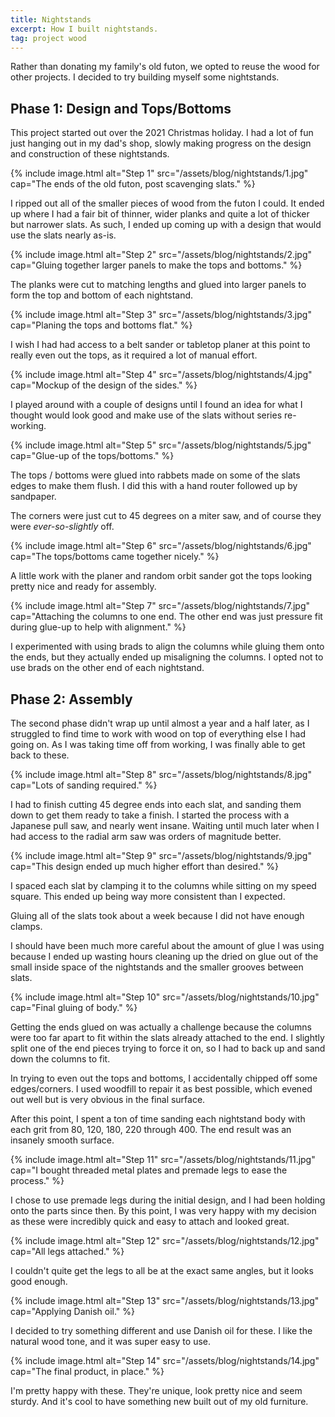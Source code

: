 ```yaml
---
title: Nightstands
excerpt: How I built nightstands.
tag: project wood
---
```


Rather than donating my family's old futon, we opted to reuse the wood for other projects.
I decided to try building myself some nightstands.

## Phase 1: Design and Tops/Bottoms

This project started out over the 2021 Christmas holiday.
I had a lot of fun just hanging out in my dad's shop, slowly making progress on the design and construction of these nightstands.

{% include image.html alt="Step 1" src="/assets/blog/nightstands/1.jpg" cap="The ends of the old futon, post scavenging slats." %}

I ripped out all of the smaller pieces of wood from the futon I could.
It ended up where I had a fair bit of thinner, wider planks and quite a lot of thicker but narrower slats.
As such, I ended up coming up with a design that would use the slats nearly as-is.

{% include image.html alt="Step 2" src="/assets/blog/nightstands/2.jpg" cap="Gluing together larger panels to make the tops and bottoms." %}

The planks were cut to matching lengths and glued into larger panels to form the top and bottom of each nightstand.

{% include image.html alt="Step 3" src="/assets/blog/nightstands/3.jpg" cap="Planing the tops and bottoms flat." %}

I wish I had had access to a belt sander or tabletop planer at this point to really even out the tops, as it required a lot of manual effort.

{% include image.html alt="Step 4" src="/assets/blog/nightstands/4.jpg" cap="Mockup of the design of the sides." %}

I played around with a couple of designs until I found an idea for what I thought would look good and make use of the slats without series re-working.

{% include image.html alt="Step 5" src="/assets/blog/nightstands/5.jpg" cap="Glue-up of the tops/bottoms." %}

The tops / bottoms were glued into rabbets made on some of the slats edges to make them flush.
I did this with a hand router followed up by sandpaper.

The corners were just cut to 45 degrees on a miter saw, and of course they were *ever-so-slightly* off.

{% include image.html alt="Step 6" src="/assets/blog/nightstands/6.jpg" cap="The tops/bottoms came together nicely." %}

A little work with the planer and random orbit sander got the tops looking pretty nice and ready for assembly.

{% include image.html alt="Step 7" src="/assets/blog/nightstands/7.jpg" cap="Attaching the columns to one end. The other end was just pressure fit during glue-up to help with alignment." %}

I experimented with using brads to align the columns while gluing them onto the ends, but they actually ended up misaligning the columns.
I opted not to use brads on the other end of each nightstand.

## Phase 2: Assembly

The second phase didn't wrap up until almost a year and a half later, as I struggled to find time to work with wood on top of everything else I had going on.
As I was taking time off from working, I was finally able to get back to these.

{% include image.html alt="Step 8" src="/assets/blog/nightstands/8.jpg" cap="Lots of sanding required." %}

I had to finish cutting 45 degree ends into each slat, and sanding them down to get them ready to take a finish.
I started the process with a Japanese pull saw, and nearly went insane.
Waiting until much later when I had access to the radial arm saw was orders of magnitude better.

{% include image.html alt="Step 9" src="/assets/blog/nightstands/9.jpg" cap="This design ended up much higher effort than desired." %}

I spaced each slat by clamping it to the columns while sitting on my speed square.
This ended up being way more consistent than I expected.

Gluing all of the slats took about a week because I did not have enough clamps.

I should have been much more careful about the amount of glue I was using because I ended up wasting hours cleaning up the dried on glue out of the small inside space of the nightstands and the smaller grooves between slats.

{% include image.html alt="Step 10" src="/assets/blog/nightstands/10.jpg" cap="Final gluing of body." %}

Getting the ends glued on was actually a challenge because the columns were too far apart to fit within the slats already attached to the end.
I slightly split one of the end pieces trying to force it on, so I had to back up and sand down the columns to fit.

In trying to even out the tops and bottoms, I accidentally chipped off some edges/corners.
I used woodfill to repair it as best possible, which evened out well but is very obvious in the final surface.

After this point, I spent a ton of time sanding each nightstand body with each grit from 80, 120, 180, 220 through 400.
The end result was an insanely smooth surface.

{% include image.html alt="Step 11" src="/assets/blog/nightstands/11.jpg" cap="I bought threaded metal plates and premade legs to ease the process." %}

I chose to use premade legs during the initial design, and I had been holding onto the parts since then.
By this point, I was very happy with my decision as these were incredibly quick and easy to attach and looked great.

{% include image.html alt="Step 12" src="/assets/blog/nightstands/12.jpg" cap="All legs attached." %}

I couldn't quite get the legs to all be at the exact same angles, but it looks good enough.

{% include image.html alt="Step 13" src="/assets/blog/nightstands/13.jpg" cap="Applying Danish oil." %}

I decided to try something different and use Danish oil for these.
I like the natural wood tone, and it was super easy to use.

{% include image.html alt="Step 14" src="/assets/blog/nightstands/14.jpg" cap="The final product, in place." %}

I'm pretty happy with these.
They're unique, look pretty nice and seem sturdy.
And it's cool to have something new built out of my old furniture.